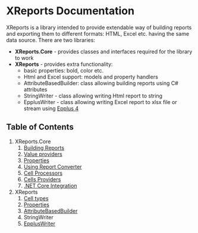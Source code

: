 # XReports Documentation

XReports is a library intended to provide extendable way of building reports and exporting them to different formats: HTML, Excel etc. having the same data source. There are two libraries:
- **XReports.Core** - provides classes and interfaces required for the library to work
- **XReports** - provides extra functionality:
    - basic properties: bold, color etc.
    - Html and Excel support: models and property handlers
    - AttributeBasedBuilder: class allowing building reports using C# attributes
    - StringWriter - class allowing writing Html report to string
    - EpplusWriter - class allowing writing Excel report to xlsx file or stream using [Epplus 4](https://github.com/JanKallman/EPPlus)

## Table of Contents
1. XReports.Core
    1. [Building Reports](xreports.core/building-reports.md)
    2. [Value providers](xreports.core/value-providers.md)
    3. [Properties](xreports.core/properties.md)
    4. [Using Report Converter](xreports.core/using-report-converter.md)
    5. [Cell Processors](xreports.core/cell-processors.md)
    6. [Cells Providers](xreports.core/cells-providers.md)
    7. [.NET Core Integration](xreports.core/net-core-integration.md)
2. XReports
    1. [Cell types](xreports/cell-types.md)
    2. [Properties](xreports/properties.md)
    3. [AttributeBasedBuilder](xreports/attribute-based-builder.md)
    4. StringWriter
    5. [EpplusWriter](xreports/epplus-writer.md)
